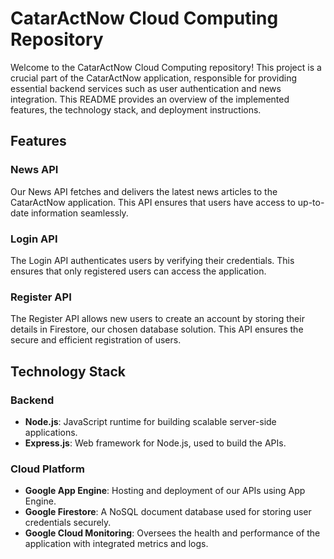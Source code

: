 # CatarActNow Cloud Computing Repository

Welcome to the CatarActNow Cloud Computing repository! This project is a crucial part of the CatarActNow application, responsible for providing essential backend services such as user authentication and news integration. This README provides an overview of the implemented features, the technology stack, and deployment instructions.

## Features

### News API
Our News API fetches and delivers the latest news articles to the CatarActNow application. This API ensures that users have access to up-to-date information seamlessly.

### Login API
The Login API authenticates users by verifying their credentials. This ensures that only registered users can access the application.

### Register API
The Register API allows new users to create an account by storing their details in Firestore, our chosen database solution. This API ensures the secure and efficient registration of users.

## Technology Stack

### Backend
- **Node.js**: JavaScript runtime for building scalable server-side applications.
- **Express.js**: Web framework for Node.js, used to build the APIs.

### Cloud Platform
- **Google App Engine**: Hosting and deployment of our APIs using App Engine.
- **Google Firestore**: A NoSQL document database used for storing user credentials securely.
- **Google Cloud Monitoring**: Oversees the health and performance of the application with integrated metrics and logs.
